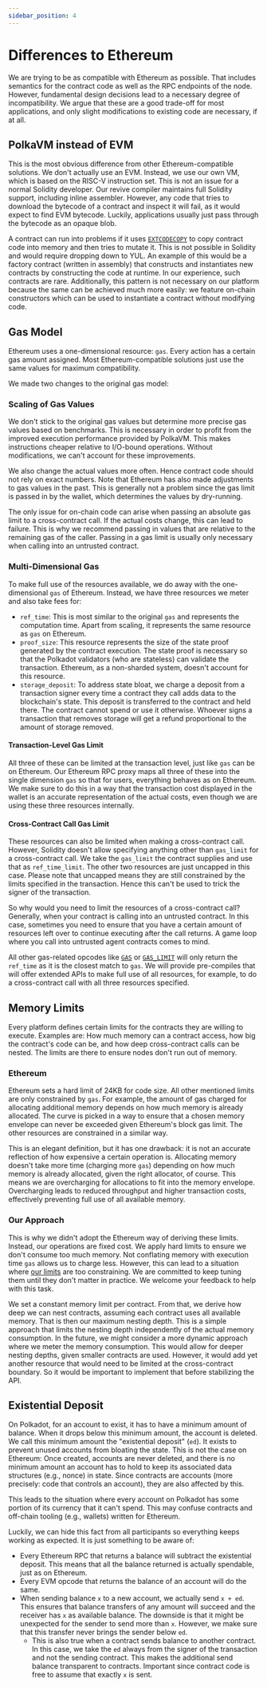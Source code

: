 ```yaml
---
sidebar_position: 4
---
```


# Differences to Ethereum

We are trying to be as compatible with Ethereum as possible. That includes semantics for the contract code as well as the
RPC endpoints of the node. However, fundamental design decisions lead to a necessary degree of incompatibility. We argue
that these are a good trade-off for most applications, and only slight modifications to existing code are necessary,
if at all.

## PolkaVM instead of EVM

This is the most obvious difference from other Ethereum-compatible solutions. We don't actually use an EVM. Instead, we
use our own VM, which is based on the RISC-V instruction set. This is not an issue for a normal Solidity developer. Our
revive compiler maintains full Solidity support, including inline assembler. However, any code that tries to download
the bytecode of a contract and inspect it will fail, as it would expect to find EVM bytecode. Luckily,
applications usually just pass through the bytecode as an opaque blob.

A contract can run into problems if it uses [`EXTCODECOPY`](https://www.evm.codes/?fork=cancun#3c) to copy contract code into
memory and then tries to mutate it. This is not possible in Solidity and would require dropping down to YUL. An example
of this would be a factory contract (written in assembly) that constructs and instantiates new contracts by constructing
the code at runtime. In our experience, such contracts are rare. Additionally, this pattern is not necessary on our platform
because the same can be achieved much more easily: we feature on-chain constructors which can be used to instantiate a contract
without modifying code.

## Gas Model

Ethereum uses a one-dimensional resource: `gas`. Every action has a certain gas amount assigned. Most Ethereum-compatible
solutions just use the same values for maximum compatibility.

We made two changes to the original gas model:

### Scaling of Gas Values

We don't stick to the original gas values but determine more precise gas values based on benchmarks. This is necessary in order
to profit from the improved execution performance provided by PolkaVM. This makes instructions cheaper relative to I/O-bound operations.
Without modifications, we can't account for these improvements.

We also change the actual values more often. Hence contract code should not rely on exact numbers. Note that Ethereum has also made adjustments
to gas values in the past. This is generally not a problem since the gas limit is passed in by the wallet, which determines the values
by dry-running.

The only issue for on-chain code can arise when passing an absolute gas limit to a cross-contract call. If the actual costs
change, this can lead to failure. This is why we recommend passing in values that are relative to the remaining gas of the caller.
Passing in a gas limit is usually only necessary when calling into an untrusted contract.

### Multi-Dimensional Gas

To make full use of the resources available, we do away with the one-dimensional `gas` of Ethereum. Instead,
we have three resources we meter and also take fees for:

- `ref_time`: This is most similar to the original `gas` and represents the computation time. Apart from scaling, it represents
the same resource as `gas` on Ethereum.
- `proof_size`: This resource represents the size of the state proof generated by the contract execution. The state proof is necessary
so that the Polkadot validators (who are stateless) can validate the transaction. Ethereum, as a non-sharded system, doesn't account for
this resource.
- `storage_deposit`: To address state bloat, we charge a deposit from a transaction signer every time a contract they call adds data
to the blockchain's state. This deposit is transferred to the contract and held there. The contract cannot spend or use it otherwise.
Whoever signs a transaction that removes storage will get a refund proportional to the amount of storage removed.

#### Transaction-Level Gas Limit

All three of these can be limited at the transaction level, just like `gas` can be on Ethereum. Our Ethereum RPC proxy maps all three of these
into the single dimension `gas` so that for users, everything behaves as on Ethereum. We make sure to do this in a way that the transaction cost
displayed in the wallet is an accurate representation of the actual costs, even though we are using these three resources internally.

#### Cross-Contract Call Gas Limit

These resources can also be limited when making a cross-contract call. However, Solidity doesn't allow specifying anything other than `gas_limit`
for a cross-contract call. We take the `gas_limit` the contract supplies and use that as `ref_time_limit`. The other two resources are just uncapped
in this case. Please note that uncapped means they are still constrained by the limits specified in the transaction. Hence this can't be used to trick
the signer of the transaction.

So why would you need to limit the resources of a cross-contract call? Generally, when your contract is calling into an untrusted contract.
In this case, sometimes you need to ensure that you have a certain amount of resources left over to continue executing after the call returns.
A game loop where you call into untrusted agent contracts comes to mind.

All other gas-related opcodes like [`GAS`](https://www.evm.codes/?fork=cancun#5a) or [`GAS_LIMIT`](https://www.evm.codes/?fork=cancun#45) will only
return the `ref_time` as it is the closest match to `gas`. We will provide pre-compiles that will offer extended APIs to make full use
of all resources, for example, to do a cross-contract call with all three resources specified.

## Memory Limits

Every platform defines certain limits for the contracts they are willing to execute. Examples are: How much memory can a contract access, how big
the contract's code can be, and how deep cross-contract calls can be nested. The limits are there to ensure nodes don't run out of memory.

### Ethereum

Ethereum sets a hard limit of 24KB for code size. All other mentioned limits are only constrained by `gas`. For example, the amount of gas charged for
allocating additional memory depends on how much memory is already allocated. The curve is picked in a way to ensure that a chosen memory
envelope can never be exceeded given Ethereum's block gas limit. The other resources are constrained in a similar way.

This is an elegant definition, but it has one drawback: it is not an accurate reflection of how expensive a certain operation is. Allocating memory
doesn't take more time (charging more `gas`) depending on how much memory is already allocated, given the right allocator, of course.
This means we are overcharging for allocations to fit into the memory envelope. Overcharging leads to reduced throughput and higher transaction
costs, effectively preventing full use of all available memory.

### Our Approach

This is why we didn't adopt the Ethereum way of deriving these limits. Instead, our operations are fixed cost. We apply hard limits to ensure
we don't consume too much memory. Not conflating memory with execution time `gas` allows us to charge less. However, this can lead to a situation
where [our limits](https://github.com/paritytech/polkadot-sdk/blob/master/substrate/frame/revive/src/limits.rs) are too constraining.
We are committed to keep tuning them until they don't matter in practice. We welcome your feedback to help with this task.

We set a constant memory limit per contract. From that, we derive how deep we can nest contracts, assuming each contract
uses all available memory. That is then our maximum nesting depth. This is a simple approach that limits the nesting
depth independently of the actual memory consumption. In the future, we might consider a more dynamic approach where we meter
the memory consumption. This would allow for deeper nesting depths, given smaller contracts are used. However, it would add yet another resource
that would need to be limited at the cross-contract boundary. So it would be important to implement that before stabilizing the API.

## Existential Deposit

On Polkadot, for an account to exist, it has to have a minimum amount of balance. When it drops below this minimum amount, the account is deleted.
We call this minimum amount the "existential deposit" (`ed`). It exists to prevent unused accounts from bloating the state. This is not the case on Ethereum: Once
created, accounts are never deleted, and there is no minimum amount an account has to hold to keep its associated data structures (e.g., nonce) in state.
Since contracts are accounts (more precisely: code that controls an account), they are also affected by this.

This leads to the situation where every account on Polkadot has some portion of its currency that it can't spend. This may confuse contracts and off-chain
tooling (e.g., wallets) written for Ethereum.

Luckily, we can hide this fact from all participants so everything keeps working as expected. It is just something to be aware of:

* Every Ethereum RPC that returns a balance will subtract the existential deposit. This means that all the balance returned is actually spendable, just as on Ethereum.
* Every EVM opcode that returns the balance of an account will do the same.
* When sending balance `x` to a new account, we actually send `x + ed`. This ensures that balance transfers of any amount will succeed and the receiver has `x` as available
balance. The downside is that it might be unexpected for the sender to send more than `x`. However, we make sure that this transfer never brings the sender below `ed`.
	* This is also true when a contract sends balance to another contract. In this case, we take the `ed` always from the signer of the transaction and not the sending contract.
		This makes the additional send balance transparent to contracts. Important since contract code is free to assume that exactly `x` is sent.
